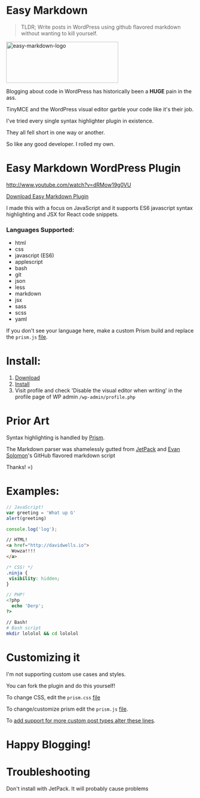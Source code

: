 # Easy Markdown

> TLDR; Write posts in WordPress using github flavored markdown without wanting to kill yourself.

<img src="http://davidwells.io/wp-content/uploads/2016/05/easy-markdown-logo-300x110.png" alt="easy-markdown-logo" width="300" height="110" class="size-medium wp-image-5280" />

Blogging about code in WordPress has historically been a **HUGE** pain in the ass.

TinyMCE and the WordPress visual editor garble your code like it's their job.

I've tried every single syntax highlighter plugin in existence.

They all fell short in one way or another.

So like any good developer. I rolled my own.

# Easy Markdown WordPress Plugin

http://www.youtube.com/watch?v=dRMow19g0VU

[Download Easy Markdown Plugin](https://github.com/davidwells/easy-markdown)

I made this with a focus on JavaScript and it supports ES6 javascript syntax highlighting and JSX for React code snippets.

### Languages Supported:

- html
- css
- javascript (ES6)
- applescript
- bash
- git
- json
- less
- markdown
- jsx
- sass
- scss
- yaml

If you don't see your language here, make a custom Prism build and replace the `prism.js` [file](https://github.com/DavidWells/easy-markdown/blob/master/js/prism.js).

# Install:

1. [Download](https://github.com/davidwells/easy-markdown)
2. [Install](http://www.wpbeginner.com/beginners-guide/step-by-step-guide-to-install-a-wordpress-plugin-for-beginners/)
3. Visit profile and check 'Disable the visual editor when writing' in the profile page of WP admin `/wp-admin/profile.php`

# Prior Art

Syntax highlighting is handled by [Prism](http://prismjs.com/).

The Markdown parser was shamelessly gutted from [JetPack](https://wordpress.org/plugins/jetpack/) and [Evan Solomon](https://github.com/evansolomon)'s GitHub flavored markdown script

Thanks! =)

# Examples:

```js
// JavaScript!
var greeting = 'What up G'
alert(greeting)

console.log('log');
```

```html
// HTML!
<a href="http://davidwells.io">
  Wowza!!!!
</a>
```

```css
/* CSS! */
.ninja {
 visibility: hidden;
}
```

```php
// PHP!
<?php
  echo 'Derp';
?>
```

```bash
// Bash!
# Bash script
mkdir lololol && cd lololol
```

# Customizing it

I'm not supporting custom use cases and styles.

You can fork the plugin and do this yourself!

To change CSS, edit the `prism.css` [file](https://github.com/DavidWells/easy-markdown/blob/master/css/prism.css)

To change/customize prism edit the `prism.js` [file](https://github.com/DavidWells/easy-markdown/blob/master/js/prism.js).

To [add support for more custom post types alter these lines](https://github.com/DavidWells/easy-markdown/blob/master/includes/wpcom-markdown.php#L356-L360).

# Happy Blogging!

# Troubleshooting

Don't install with JetPack. It will probably cause problems